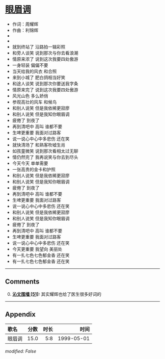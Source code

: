 # [眼眉调](https://music.163.com/song?id=26075141)

* 作词：周耀辉
* 作曲：利锦辉
*
*
* 就到终站了 沿路拍一辑彩照
* 和旁人谈笑 说到那次与你去看浪潮
* 情原来浓了 说到这次我要四处傲游
* 一身轻装 偏偏不要
* 当天给我的风衣 和合照
* 来到小城了 肥白鸽相当好笑
* 和途人谈笑 说到那次你要送我字条
* 情原来完了 说到这次我要四处傲游
* 风光山色 多么娇俏
* 参观高壮的风车 和候鸟
* 和别人说笑 但是我依稀更寂廖
* 和别人说笑 但是我知你眼眉调
* 疲倦了 到夜了
* 再到清吧中 高叫 谁都不要
* 生啤更重要 我面对过路客
* 说一说心中心中多悲伤 还在笑
* 就快清场了 和熟客吹嘘生肖
* 如孩童微笑 说到那次看相太过无聊
* 情仍然完了 我再说笑与你去到尽头
* 今天今天 单单需要
* 一张高贵的金卡和护照
* 和别人说笑 但是我依稀更寂廖
* 和别人说笑 但是我知你眼眉调
* 疲倦了 到夜了
* 再到清吧中 高叫 谁都不要
* 生啤更重要   我面对过路客
* 说一说心中心中多悲伤 还在笑
* 和别人说笑 但是我依稀更寂廖
* 和别人说笑 但是我知你眼眉调
* 疲倦了 到夜了
* 再到清吧中 高叫 谁都不要
* 生啤更重要   我面对过路客
* 说一说心中心中多悲伤 还在笑
* 今天更重要 我望向 美丽处
* 有一扎七色七色郁金香 还在笑
* 有一扎七色七色郁金香 还在笑


---

## Comments
0. **[沁文围墙 \[51\]](https://music.163.com/#/user/home?id=24845619):** 其实耀辉也给了医生很多好词的 



---

## Appendix

|歌名|分数|时长|时间|
|:---|:---:|---:|---:|
|眼眉调|15.0|5:8|1999-05-01

*modified: False*